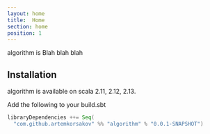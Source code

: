 ```yaml
---
layout: home
title:  Home
section: home
position: 1
---
```


algorithm is Blah blah blah

## Installation

algorithm is available on scala 2.11, 2.12, 2.13.

Add the following to your build.sbt
```scala
libraryDependencies ++= Seq(
  "com.github.artemkorsakov" %% "algorithm" % "0.0.1-SNAPSHOT")
```
